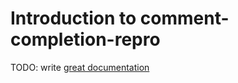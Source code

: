 # Introduction to comment-completion-repro

TODO: write [great documentation](http://jacobian.org/writing/what-to-write/)
